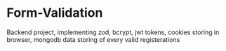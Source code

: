 # Form-Validation
Backend project, implementing zod, bcrypt, jwt tokens, cookies storing in browser, mongodb data storing of every valid registerations
